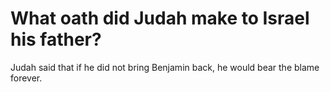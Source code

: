 # What oath did Judah make to Israel his father?

Judah said that if he did not bring Benjamin back, he would bear the blame forever.
